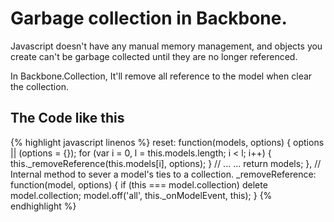 # Garbage collection in Backbone.

Javascript doesn't have any manual memory management, and objects you create can't be garbage collected until they are no longer referenced.

In Backbone.Collection, It'll remove all reference to the model when clear the collection.

## The Code like this

{% highlight javascript linenos %}
reset: function(models, options) {
  options || (options = {});
  for (var i = 0, l = this.models.length; i < l; i++) {
    this._removeReference(this.models[i], options);
  }
  // ... ...
  return models;
},
// Internal method to sever a model's ties to a collection.
_removeReference: function(model, options) {
  if (this === model.collection) delete model.collection;
  model.off('all', this._onModelEvent, this);
}
{% endhighlight %}